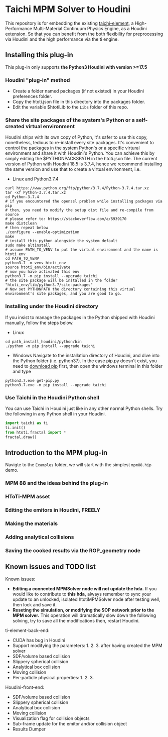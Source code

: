 # Taichi MPM Solver to Houdini

This repository is for embedding the existing [taichi-element](https://github.com/taichi-dev/taichi_elements), a High-Performance Multi-Material Continuum Physics Engine, as a Houdini extension. So that you can benefit from the both flexibility for preprocessing via Houdini and the high performance via the ti engine.

## Installing this plug-in
This plug-in only supports **the Python3 Houdini with version >=17.5**

### Houdini "plug-in" method

- Create a folder named packages (if not existed) in your Houdini preferences folder.
- Copy the htoti.json file in this directory into the packages folder.
- Edit the variable $htotiLib to the `Libs` folder of this repo.

### Share the site packages of the system's Python or a self-created virtual environment
Houdini ships with its own copy of Python, it's safer to use this copy, nonetheless, tedious to re-install every site packages. It's convenient to control the packages in the system Python's or a specific virtural environment and share it with Houdini's Python. You can achieve this by simply editing the $PYTHONPACKSPATH in the htoti.json file. The current version of Python with Houdini 18.5 is 3.7.4, hence we recommend installing the same version and use that to create a virtual environment, i.e.

- Linux and Python3.7.4
```shell
curl https://www.python.org/ftp/python/3.7.4/Python-3.7.4.tar.xz
tar -xf Python-3.7.4.tar.xz
cd Python-3.7.4
# if you encountered the openssl problem while installing packages via pip
# then, you need to modify the setup dist file and re-compile from source
# please refer to: https://stackoverflow.com/a/5939170
make distclean
# then repeat below
./configure --enable-optimization
make
# install this python alongside the system default
sudo make altinstall
# assume PATH_TO_VENV to put the virtual environment and the name is htoti_env
cd PATH_TO_VENV
python3.7 -m venv htoti_env
source htoti_env/bin/activate
# now you have activated this env
python3.7 -m pip install --upgrade taichi
# the site package will be installed in the folder "htoti_env/lib/python3.7/site-packages"
# Now set PYTHONPATH the directory containing this virtual environment's site packages, and you are good to go.
```

### Installing under the Houdini directory
If you insist to manage the packages in the Python shipped with Houdini manually, follow the steps below.

- Linux
```shell
cd path_install_houdini/python/bin
./python -m pip install --upgrade taichi
```

- Windows
Navigate to the installation directory of Houdini, and dive into the Python folder (i.e. python37). In the case pip.py doesn't exist, you need to [download pip](https://bootstrap.pypa.io/get-pip.py) first, then open the windows terminal in this folder and type

```shell
python3.7.exe get-pip.py
python3.7.exe -m pip install --upgrade taichi
```

### Use Taichi in the Houdini Python shell
You can use Taichi in Houdini just like in any other normal Python shells. Try the following in any Python shell in your Houdini.
```python
import taichi as ti
ti.init()
from htoti.fractal import *
fractal.draw()
```

## Introduction to the MPM plug-in
Navigte to the  `Examples` folder, we will start with the simplest `mpm88.hip` demo.

### MPM 88 and the ideas behind the plug-in

### HToTi-MPM asset

### Editing the emitors in Houdini, FREELY

### Making the materials

### Adding analytical collisions

### Saving the cooked results via the ROP_geometry node



## Known issues and TODO list

Known issues:

- **Editing a connected MPMSolver node will not update the hda.** If you would like to contribute to **this hda,** always remember to sync your update to an unlocked, isolated htotiMPMSolver node after testing well, then lock and save it.
- **Reseting the simulation, or modifying the SOP network prior to the MPM solver.** This operation will dramatically slow down the following solving, try to save all the modifications then, restart Houdini.



ti-element-back-end:

- CUDA has bug in Houdini
- Support modifying the parameters: 1. 2. 3. after having created the MPM solver
- SDF/volume based collision
- Slippery spherical collision
- Analytical box collision
- Moving collision
- Per-particle physical properties: 1. 2. 3.



Houdini-front-end:

- SDF/volume based collision
- Slippery spherical collision
- Analytical box collision
- Moving collision
- Visualization flag for collision objects
- Sub-frame update for the emitor and/or collision object
- Results Dumper





